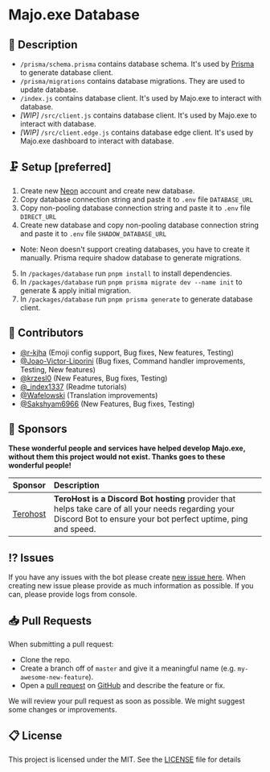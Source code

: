 # Majo.exe Database

## 📝 Description

- `/prisma/schema.prisma` contains database schema. It's used by [Prisma](https://www.prisma.io/) to generate database client.
- `/prisma/migrations` contains database migrations. They are used to update database.
- `/index.js` contains database client. It's used by Majo.exe to interact with database.
- _[WIP]_ `/src/client.js` contains database client. It's used by Majo.exe to interact with database.
- _[WIP]_ `/src/client.edge.js` contains database edge client. It's used by Majo.exe dashboard to interact with database.

## 🗜️ Setup [preferred]

1. Create new [Neon](https://neon.tech/) account and create new database.
2. Copy database connection string and paste it to `.env` file `DATABASE_URL`
3. Copy non-pooling database connection string and paste it to `.env` file `DIRECT_URL`
4. Create new database and copy non-pooling database connection string and paste it to `.env` file `SHADOW_DATABASE_URL`

- Note: Neon doesn't support creating databases, you have to create it manually. Prisma require shadow database to generate migrations.

5. In `/packages/database` run `pnpm install` to install dependencies.
6. In `/packages/database` run `pnpm prisma migrate dev --name init` to generate & apply initial migration.
7. In `/packages/database` run `pnpm prisma generate` to generate database client.

## 📝 Contributors

- [@r-kjha](https://github.com/r-kjha) (Emoji config support, Bug fixes, New features, Testing)
- [@Joao-Victor-Liporini](https://github.com/Joao-Victor-Liporini) (Bug fixes, Command handler improvements, Testing, New features)
- [@krzesl0](https://github.com/krzesl0) (New Features, Bug fixes, Testing)
- [@\_index1337](https://github.com/index1337) (Readme tutorials)
- [@Wafelowski](https://github.com/HeavyWolfPL) (Translation improvements)
- [@Sakshyam6966](https://github.com/Sakshyam6966) (New Features, Bug fixes, Testing)

## 💝 Sponsors

**These wonderful people and services have helped develop Majo.exe, without them this project would not exist. Thanks goes to these wonderful people!**

| Sponsor                                            | Description                                                                                                                                                         |
| -------------------------------------------------- | :------------------------------------------------------------------------------------------------------------------------------------------------------------------ |
| [Terohost](https://my.terohost.com/aff.php?aff=17) | **TeroHost is a Discord Bot hosting** provider that helps take care of all your needs regarding your Discord Bot to ensure your bot perfect uptime, ping and speed. |

## ⁉️ Issues

If you have any issues with the bot please create [new issue here](https://github.com/igorkowalczyk/majo.exe/issues).
When creating new issue please provide as much information as possible. If you can, please provide logs from console.

## 📥 Pull Requests

When submitting a pull request:

- Clone the repo.
- Create a branch off of `master` and give it a meaningful name (e.g. `my-awesome-new-feature`).
- Open a [pull request](https://github.com/igorkowalczyk/majo.exe/pulls) on [GitHub](https://github.com) and describe the feature or fix.

We will review your pull request as soon as possible. We might suggest some changes or improvements.

## 📋 License

This project is licensed under the MIT. See the [LICENSE](https://github.com/igorkowalczyk/majo.exe/blob/master/license.md) file for details
